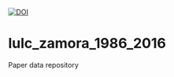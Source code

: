 [![DOI](https://zenodo.org/badge/261209006.svg)](https://zenodo.org/badge/latestdoi/261209006)

# lulc_zamora_1986_2016
Paper data repository 
